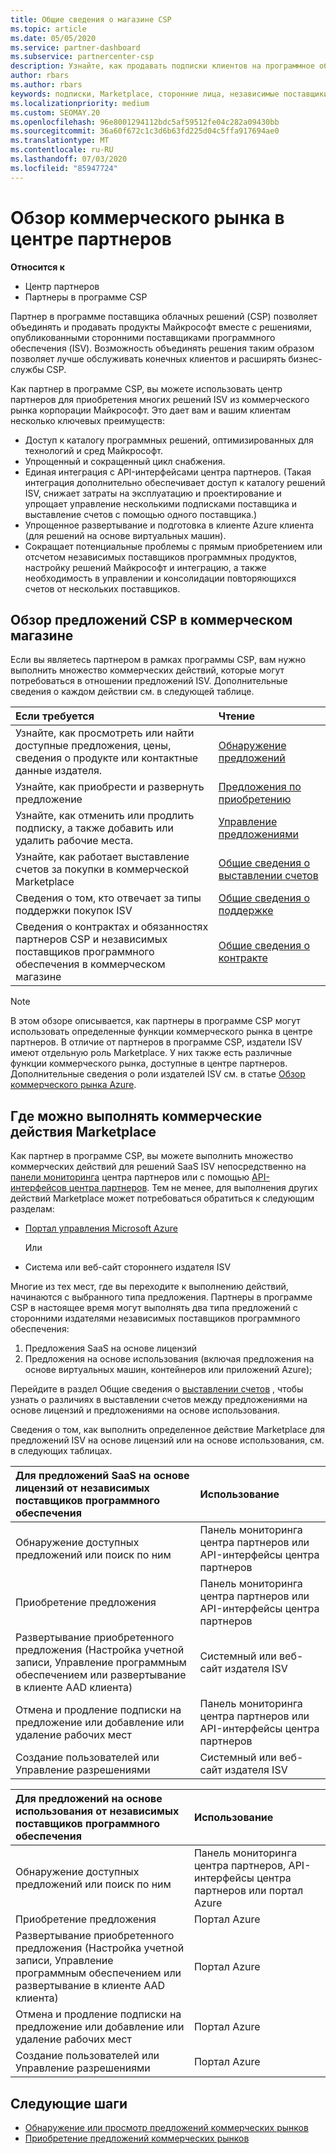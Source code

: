 ```yaml
---
title: Общие сведения о магазине CSP
ms.topic: article
ms.date: 05/05/2020
ms.service: partner-dashboard
ms.subservice: partnercenter-csp
description: Узнайте, как продавать подписки клиентов на программное обеспечение как услугу (SaaS) от независимых поставщиков программного обеспечения (ISV) в Marketplace.
author: rbars
ms.author: rbars
keywords: подписки, Marketplace, сторонние лица, независимые поставщики программного обеспечения, SaaS, лицензия
ms.localizationpriority: medium
ms.custom: SEOMAY.20
ms.openlocfilehash: 96e8001294112bdc5af59512fe04c282a09430bb
ms.sourcegitcommit: 36a60f672c1c3d6b63fd225d04c5ffa917694ae0
ms.translationtype: MT
ms.contentlocale: ru-RU
ms.lasthandoff: 07/03/2020
ms.locfileid: "85947724"
---
```

# <a name="overview-of-the-commercial-marketplace-in-partner-center"></a>Обзор коммерческого рынка в центре партнеров

**Относится к**

- Центр партнеров
- Партнеры в программе CSP

Партнер в программе поставщика облачных решений (CSP) позволяет объединять и продавать продукты Майкрософт вместе с решениями, опубликованными сторонними поставщиками программного обеспечения (ISV). Возможность объединять решения таким образом позволяет лучше обслуживать конечных клиентов и расширять бизнес-службы CSP.

Как партнер в программе CSP, вы можете использовать центр партнеров для приобретения многих решений ISV из коммерческого рынка корпорации Майкрософт. Это дает вам и вашим клиентам несколько ключевых преимуществ:

- Доступ к каталогу программных решений, оптимизированных для технологий и сред Майкрософт.
- Упрощенный и сокращенный цикл снабжения.
- Единая интеграция с API-интерфейсами центра партнеров. (Такая интеграция дополнительно обеспечивает доступ к каталогу решений ISV, снижает затраты на эксплуатацию и проектирование и упрощает управление несколькими подписками поставщика и выставление счетов с помощью одного поставщика.)
- Упрощенное развертывание и подготовка в клиенте Azure клиента (для решений на основе виртуальных машин).
- Сокращает потенциальные проблемы с прямым приобретением или отсчетом независимых поставщиков программных продуктов, настройку решений Майкрософт и интеграцию, а также необходимость в управлении и консолидации повторяющихся счетов от нескольких поставщиков.

## <a name="overview-of-csp-offers-in-the-commercial-marketplace"></a>Обзор предложений CSP в коммерческом магазине

Если вы являетесь партнером в рамках программы CSP, вам нужно выполнить множество коммерческих действий, которые могут потребоваться в отношении предложений ISV. Дополнительные сведения о каждом действии см. в следующей таблице.

|**Если требуется**  |**Чтение**   |
|:------------------------------------|:------------------|
|Узнайте, как просмотреть или найти доступные предложения, цены, сведения о продукте или контактные данные издателя. | [Обнаружение предложений](csp-commercial-marketplace-discover.md) | 
|Узнайте, как приобрести и развернуть предложение   | [Предложения по приобретению](csp-commercial-marketplace-purchase.md)   | 
|Узнайте, как отменить или продлить подписку, а также добавить или удалить рабочие места.  | [Управление предложениями](csp-commercial-marketplace-manage.md) |
|Узнайте, как работает выставление счетов за покупки в коммерческой Marketplace | [Общие сведения о выставлении счетов](csp-commercial-marketplace-billing.md) |
|Сведения о том, кто отвечает за типы поддержки покупок ISV | [Общие сведения о поддержке](csp-commercial-marketplace-support.md) |
|Сведения о контрактах и обязанностях партнеров CSP и независимых поставщиков программного обеспечения в коммерческом магазине | [Общие сведения о контракте](csp-commercial-marketplace-contracting.md) |

> [!NOTE]
> В этом обзоре описывается, как партнеры в программе CSP могут использовать определенные функции коммерческого рынка в центре партнеров. В отличие от партнеров в программе CSP, издатели ISV имеют отдельную роль Marketplace. У них также есть различные функции коммерческого рынка, доступные в центре партнеров. Дополнительные сведения о роли издателей ISV см. в статье [Обзор коммерческого рынка Azure](https://docs.microsoft.com/azure/marketplace/partner-center-portal/commercial-marketplace-overview).

## <a name="where-to-complete-commercial-marketplace-activities"></a>Где можно выполнять коммерческие действия Marketplace

Как партнер в программе CSP, вы можете выполнить множество коммерческих действий для решений SaaS ISV непосредственно на [панели мониторинга](https://partner.microsoft.com/dashboard) центра партнеров или с помощью [API-интерфейсов центра партнеров](https://docs.microsoft.com/partner-center/develop/). Тем не менее, для выполнения других действий Marketplace может потребоваться обратиться к следующим разделам:

- [Портал управления Microsoft Azure](https://portal.azure.com/)

    Или

- Система или веб-сайт стороннего издателя ISV

Многие из тех мест, где вы переходите к выполнению действий, начинаются с выбранного типа предложения. Партнеры в программе CSP в настоящее время могут выполнять два типа предложений с сторонними издателями независимых поставщиков программного обеспечения:

1. Предложения SaaS на основе лицензий  
2. Предложения на основе использования (включая предложения на основе виртуальных машин, контейнеров или приложений Azure);

Перейдите в раздел Общие сведения о [выставлении счетов](billing-basics.md) , чтобы узнать о различиях в выставлении счетов между предложениями на основе лицензий и предложениями на основе использования.  

Сведения о том, как выполнить определенное действие Marketplace для предложений ISV на основе лицензий или на основе использования, см. в следующих таблицах.

|**Для предложений SaaS на основе лицензий от независимых поставщиков программного обеспечения**  |**Использование**  |
|:------------------------------------|:------------------|
|Обнаружение доступных предложений или поиск по ним  | Панель мониторинга центра партнеров или API-интерфейсы центра партнеров  |
|Приобретение предложения  | Панель мониторинга центра партнеров или API-интерфейсы центра партнеров  |
|Развертывание приобретенного предложения (Настройка учетной записи, Управление программным обеспечением или развертывание в клиенте AAD клиента)  | Системный или веб-сайт издателя ISV  |
|Отмена и продление подписки на предложение или добавление или удаление рабочих мест | Панель мониторинга центра партнеров или API-интерфейсы центра партнеров  |
|Создание пользователей или Управление разрешениями  | Системный или веб-сайт издателя ISV  |

|**Для предложений на основе использования от независимых поставщиков программного обеспечения**  |**Использование**  |
|:------------------------------------|:------------------|
|Обнаружение доступных предложений или поиск по ним  | Панель мониторинга центра партнеров, API-интерфейсы центра партнеров или портал Azure  |
|Приобретение предложения  | Портал Azure  |
|Развертывание приобретенного предложения (Настройка учетной записи, Управление программным обеспечением или развертывание в клиенте AAD клиента)  | Портал Azure  |
|Отмена и продление подписки на предложение или добавление или удаление рабочих мест | Портал Azure  |
|Создание пользователей или Управление разрешениями  | Портал Azure  |

## <a name="next-steps"></a>Следующие шаги

- [Обнаружение или просмотр предложений коммерческих рынков](csp-commercial-marketplace-discover.md)
- [Приобретение предложений коммерческих рынков](csp-commercial-marketplace-purchase.md)
